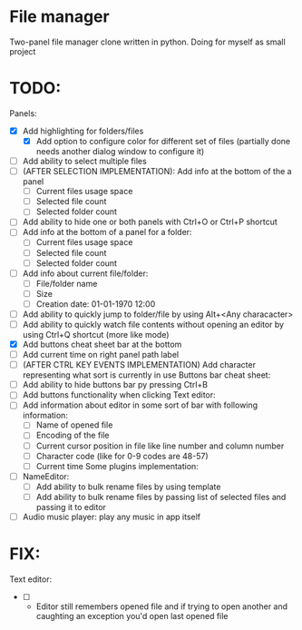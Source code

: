 # File manager
Two-panel file manager clone written in python. Doing for myself as small project

# TODO:  
  Panels:
  - [x] Add highlighting for folders/files
    - [x] Add option to configure color for different set of files (partially done needs another dialog window to configure it)
  - [ ] Add ability to select multiple files
  - [ ] (AFTER SELECTION IMPLEMENTATION): Add info at the bottom of the a panel
    - [ ] Current files usage space
    - [ ] Selected file count
    - [ ] Selected folder count
  - [ ] Add ability to hide one or both panels with Ctrl+O or Ctrl+P shortcut
  - [ ] Add info at the bottom of a panel for a folder:
    - [ ] Current files usage space
    - [ ] Selected file count
    - [ ] Selected folder count    
  - [ ] Add info about current file/folder:
    - [ ] File/folder name
    - [ ] Size
    - [ ] Creation date: 01-01-1970 12:00
  - [ ] Add ability to quickly jump to folder/file by using Alt+\<Any characacter\>
  - [ ] Add ability to quickly watch file contents without opening an editor by using Ctrl+Q shortcut (more like mode)
  - [x] Add buttons cheat sheet bar at the bottom
  - [ ] Add current time on right panel path label
  - [ ] (AFTER CTRL KEY EVENTS IMPLEMENTATION) Add character representing what sort is currently in use
  Buttons bar cheat sheet:
  - [ ] Add ability to hide buttons bar py pressing Ctrl+B
  - [ ] Add buttons functionality when clicking
  Text editor:  
  - [ ] Add information about editor in some sort of bar with following information:
    - [ ] Name of opened file
    - [ ] Encoding of the file
    - [ ] Current cursor position in file like line number and column number
    - [ ] Character code (like for 0-9 codes are 48-57)
    - [ ] Current time 
  Some plugins implementation:
  - [ ] NameEditor:
    - [ ] Add ability to bulk rename files by using template
    - [ ] Add ability to bulk rename files by passing list of selected files and passing it to editor       
  - [ ] Audio music player: play any music in app itself
  
# FIX:
  Text editor:
  - [ ] - Editor still remembers opened file and if trying to open another and caughting an exception you'd open last opened file

